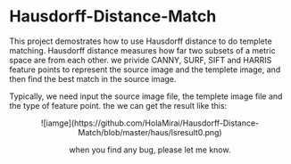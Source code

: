 # Hausdorff-Distance-Match
This project demostrates how to use Hausdorff distance to do templete matching. Hausdorff distance measures how far two subsets of a metric space are from each other. we privide CANNY, SURF, SIFT and HARRIS feature points to represent the source image and the templete image, and then find the best match in the source image.

Typically, we need input the source image file, the templete image file and the type of feature point. the we can get the result like this:
<center>![iamge](https://github.com/HolaMirai/Hausdorff-Distance-Match/blob/master/haus/lsresult0.png)<center>

when you find any bug, please let me know.
